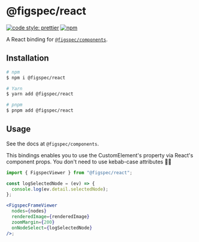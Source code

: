 # @figspec/react

[![code style: prettier](https://img.shields.io/badge/code_style-prettier-ff69b4.svg)](https://github.com/prettier/prettier)
[![npm](https://img.shields.io/npm/v/@figspec/react?label=%40figspec%2Freact)](https://www.npmjs.com/package/@figspec/react)

A React binding for [`@figspec/components`](https://github.com/pocka/figspec).

## Installation

```sh
# npm
$ npm i @figspec/react

# Yarn
$ yarn add @figspec/react

# pnpm
$ pnpm add @figspec/react
```

## Usage

See the docs at `@figspec/components`.

This bindings enables you to use the CustomElement's property via React's component props.
You don't need to use kebab-case attributes :camel::dash:

```jsx
import { FigspecViewer } from "@figspec/react";

const logSelectedNode = (ev) => {
  console.log(ev.detail.selectedNode);
};

<FigspecFrameViewer
  nodes={nodes}
  renderedImage={renderedImage}
  zoomMargin={200}
  onNodeSelect={logSelectedNode}
/>;
```
